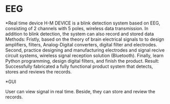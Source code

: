# EEG
*Real time device
H-M DEVICE is a blink detection system based on EEG, consisting of 2 channels  with 5 poles, wireless data transmission. 
In addition to blink detection, the system can also record and stored data
Methods: Fristly, based on the theory of brain electrical signals to to design amplifiers, filters, Analog-Digital converters, digital filter and electrodes. 
Second, practice designing and manufacturing electrodes and signal recive circuit systems, wireless signal reception solution (Bluetooth). 
Finally, learn Python programming, design digital filters, and finish the product.
Result: Successfully fabricated a fully functional product system that detects, stores and reviews the records.

*GUI


User can view signal in real time. Beside, they can store and review the records.
